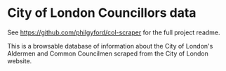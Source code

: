 # City of London Councillors data

See https://github.com/philgyford/col-scraper for the full project readme.

This is a browsable database of information about the City of London's
Aldermen and Common Councilmen scraped from the City of London website.

